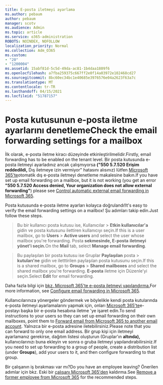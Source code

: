 ```yaml
---
title: E-posta iletmeyi ayarlama
ms.author: pebaum
author: pebaum
manager: scotv
ms.audience: Admin
ms.topic: article
ms.service: o365-administration
ROBOTS: NOINDEX, NOFOLLOW
localization_priority: Normal
ms.collection: Adm_O365
ms.custom:
- "20"
- "1200004"
ms.assetid: 15abf81d-5c5d-49da-ac81-1b4daa1809f6
ms.openlocfilehash: a7fba259375c667ff2e0f14a03972e102468cd27
ms.sourcegitcommit: 8bc60ec34bc1e40685e3976576e04a2623f63a7c
ms.translationtype: MT
ms.contentlocale: tr-TR
ms.lasthandoff: 04/15/2021
ms.locfileid: "51787157"
---
```

# <a name="check-the-email-forwarding-settings-for-a-mailbox"></a><span data-ttu-id="c5690-102">Posta kutusunun e-posta iletme ayarlarını denetleme</span><span class="sxs-lookup"><span data-stu-id="c5690-102">Check the email forwarding settings for a mailbox</span></span>

<span data-ttu-id="c5690-103">İlk olarak, e-posta iletme kiracı düzeyinde etkinleştirilmelidir.</span><span class="sxs-lookup"><span data-stu-id="c5690-103">Firstly, email forwarding has to be enabled on the tenant level.</span></span> <span data-ttu-id="c5690-104">Bir posta kutusunda e-posta iletmeyi ayarladınız ancak çalışmıyorsa **("550 5.7.520 Erişim reddedildi,** Dış iletmeye izin vermiyor" hatasını alısınız) lütfen [Microsoft 365'te](https://docs.microsoft.com/microsoft-365/security/office-365-security/external-email-forwarding?view=o365-worldwide)otomatik dış e-posta iletmeyi denetleme makalesine bakın.</span><span class="sxs-lookup"><span data-stu-id="c5690-104">If you have set up email forwarding on a mailbox, but it is not working (you get an error **"550 5.7.520 Access denied, Your organization does not allow external forwarding"**) please see [Control automatic external email forwarding in Microsoft 365](https://docs.microsoft.com/microsoft-365/security/office-365-security/external-email-forwarding?view=o365-worldwide).</span></span>

<span data-ttu-id="c5690-105">Posta kutusunda e-posta iletme ayarları kolayca doğrulandı!</span><span class="sxs-lookup"><span data-stu-id="c5690-105">It's easy to verify the email forwarding settings on a mailbox!</span></span> <span data-ttu-id="c5690-106">Şu adımları takip edin.</span><span class="sxs-lookup"><span data-stu-id="c5690-106">Just follow these steps.</span></span>
  
> <span data-ttu-id="c5690-107">Bu bir kullanıcı posta kutusu  ise, Kullanıcılar \> **Etkin kullanıcılar'a** gidin ve posta kutusunu ilettiren kullanıcıyı seçin.</span><span class="sxs-lookup"><span data-stu-id="c5690-107">If this is a user mailbox, go to **Users** \> **Active users** and select the user whose mailbox you're forwarding.</span></span> <span data-ttu-id="c5690-108">Posta **sekmesinde, E-posta** **iletmeyi yönet'i seçin.**</span><span class="sxs-lookup"><span data-stu-id="c5690-108">On the **Mail** tab, select **Manage email forwarding**.</span></span>

> <span data-ttu-id="c5690-109">Bu paylaşılan bir posta kutusu ise Gruplar **Paylaşılan** posta \> **kutuları'ne** gidin ve iletttirilen paylaşılan posta kutusunu seçin.</span><span class="sxs-lookup"><span data-stu-id="c5690-109">If this is a shared mailbox, go to **Groups** \> **Shared mailboxes** and select the shared mailbox you're forwarding.</span></span> <span data-ttu-id="c5690-110">**E-posta** iletme için Düzenle'yi seçin.</span><span class="sxs-lookup"><span data-stu-id="c5690-110">Select **Edit** for email forwarding.</span></span>

<span data-ttu-id="c5690-111">Daha fazla bilgi için [bkz. Microsoft 365'te e-posta iletmeyi yapılandırma.](https://docs.microsoft.com/microsoft-365/admin/email/configure-email-forwarding)</span><span class="sxs-lookup"><span data-stu-id="c5690-111">For more information, see [Configure email forwarding in Microsoft 365](https://docs.microsoft.com/microsoft-365/admin/email/configure-email-forwarding).</span></span>
  
<span data-ttu-id="c5690-112">Kullanıcılarınıza yönergeler göndermek ve böylelikle kendi posta kutularında e-posta iletmeyi ayarlamalarını yapmak için, onları [Microsoft 365'te](https://support.office.com/article/Forward-email-from-Office-365-to-another-email-account-1ed4ee1e-74f8-4f53-a174-86b748ff6a0e)e-postayı başka bir e-posta hesabına iletme 'ye işaret edin.</span><span class="sxs-lookup"><span data-stu-id="c5690-112">To send instructions to your users so they can set up email forwarding on their own mailboxes, point them to [Forward email from Microsoft 365 to another email account](https://support.office.com/article/Forward-email-from-Office-365-to-another-email-account-1ed4ee1e-74f8-4f53-a174-86b748ff6a0e).</span></span> <span data-ttu-id="c5690-113">Yalnızca bir e-posta adresine iletebilirsiniz.</span><span class="sxs-lookup"><span data-stu-id="c5690-113">Please note that you can forward to only one email address.</span></span> <span data-ttu-id="c5690-114">Bir grup kişi için iletmeyi ayarlamanız gerekirse, dağıtım listesi oluşturun (Gruplar'ın **altında),** kullanıcılarınızı buna ekleyin ve sonra o gruba iletmeyi yapılandırabilirsiniz.</span><span class="sxs-lookup"><span data-stu-id="c5690-114">If you need to set up forwarding to a group of people, create a distribution list (under **Groups**), add your users to it, and then configure forwarding to that group.</span></span>
  
<span data-ttu-id="c5690-115">Bir çalışanın iş bırakması var mı?</span><span class="sxs-lookup"><span data-stu-id="c5690-115">Do you have an employee leaving?</span></span> <span data-ttu-id="c5690-116">Önerilen adımlar için bkz. Eski bir [çalışanı Microsoft 365'den](https://docs.microsoft.com/microsoft-365/admin/add-users/remove-former-employee) kaldırma.</span><span class="sxs-lookup"><span data-stu-id="c5690-116">See [Remove a former employee from Microsoft 365](https://docs.microsoft.com/microsoft-365/admin/add-users/remove-former-employee) for the recommended steps.</span></span>